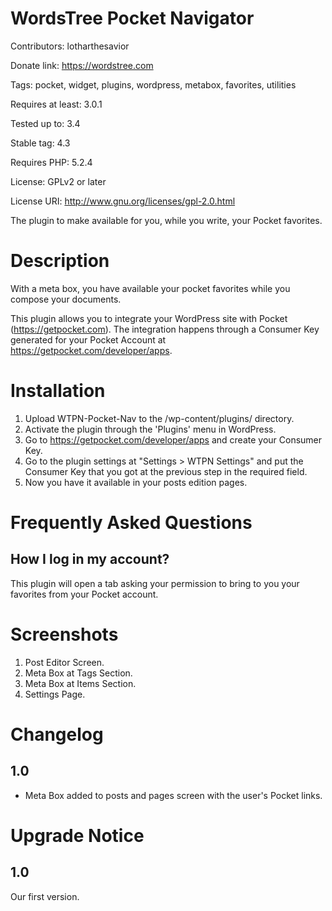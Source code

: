 # WordsTree Pocket Navigator

Contributors: lotharthesavior

Donate link: https://wordstree.com

Tags: pocket, widget, plugins, wordpress, metabox, favorites, utilities

Requires at least: 3.0.1

Tested up to: 3.4

Stable tag: 4.3

Requires PHP: 5.2.4

License: GPLv2 or later

License URI: http://www.gnu.org/licenses/gpl-2.0.html

The plugin to make available for you, while you write, your Pocket favorites.

# Description

With a meta box, you have available your pocket favorites while you compose your documents.

This plugin allows you to integrate your WordPress site with Pocket (https://getpocket.com). The integration happens through a Consumer Key generated for your Pocket Account at https://getpocket.com/developer/apps.

# Installation

1. Upload WTPN-Pocket-Nav to the /wp-content/plugins/ directory.
2. Activate the plugin through the 'Plugins' menu in WordPress.
3. Go to https://getpocket.com/developer/apps and create your Consumer Key.
4. Go to the plugin settings at "Settings > WTPN Settings" and put the Consumer Key that you got at the previous step in the required field.
5. Now you have it available in your posts edition pages.

# Frequently Asked Questions

## How I log in my account?

This plugin will open a tab asking your permission to bring to you your favorites from your Pocket account.

# Screenshots

1. Post Editor Screen.
2. Meta Box at Tags Section.
3. Meta Box at Items Section.
4. Settings Page.

# Changelog

## 1.0
* Meta Box added to posts and pages screen with the user's Pocket links.

# Upgrade Notice

## 1.0
Our first version.